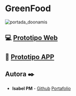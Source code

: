 # GreenFood
![portada_doonamis](https://user-images.githubusercontent.com/67895734/204843343-4e4f3a0d-536d-4ee4-98d5-4af10117444d.png)


 ## 💻 [Prototipo Web](https://www.figma.com/proto/gIJNwgor42i99ZzTSe96VZ/Doonamis?node-id=152%3A2936&scaling=scale-down-width&page-id=0%3A1&starting-point-node-id=80%3A8617&hide-ui=1) 
## 📱 [Prototipo APP](https://www.figma.com/proto/gIJNwgor42i99ZzTSe96VZ/Doonamis?node-id=75%3A2376&scaling=scale-down&page-id=2%3A6&starting-point-node-id=75%3A2376)


## Autora ✒️
* **Isabel PM** - 
[Github](https://github.com/isabelpm)
[Portafolio](https://www.isabelpuigmarin.com)
